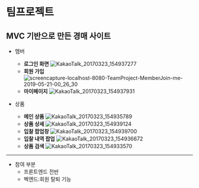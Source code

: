 # 팀프로젝트
<h2>MVC 기반으로 만든 경매 사이트</h2>

* 멤버
  * **로그인 화면**
  ![KakaoTalk_20170323_154937277](https://user-images.githubusercontent.com/44660934/58032914-7d400280-7b5e-11e9-8f12-19fdb6d1f5ef.jpg)
  * **회원 가입**
  ![screencapture-localhost-8080-TeamProject-MemberJoin-me-2019-05-21-00_26_30](https://user-images.githubusercontent.com/44660934/58033336-3ef71300-7b5f-11e9-84b0-76731a74231f.png)
  * **마이페이지**
  ![KakaoTalk_20170323_154937931](https://user-images.githubusercontent.com/44660934/58037167-c8aade80-7b67-11e9-8908-7017fa8f3e46.jpg)

* 상품
  * **메인 상품**
  ![KakaoTalk_20170323_154935789](https://user-images.githubusercontent.com/44660934/58033718-f0964400-7b5f-11e9-948b-b2ca64bd59b6.jpg)
  * **상품 상세**
  ![KakaoTalk_20170323_154939124](https://user-images.githubusercontent.com/44660934/58037168-c8aade80-7b67-11e9-8910-69c7a966c9a0.jpg)
  * **입찰 팝업창**
  ![KakaoTalk_20170323_154939700](https://user-images.githubusercontent.com/44660934/58037170-c9437500-7b67-11e9-83b7-1ab532c12edf.jpg)
  * **입찰 내역 팝업**
  ![KakaoTalk_20170323_154936672](https://user-images.githubusercontent.com/44660934/58037166-c8aade80-7b67-11e9-8b92-ef98fd5bb5fe.jpg)
  * **상품 검색**
  ![KakaoTalk_20170323_154933570](https://user-images.githubusercontent.com/44660934/58037171-c9437500-7b67-11e9-80ba-4c60a7a9321a.jpg)

-----
* 참여 부분
  * 프론트엔드 전반 
  * 벡엔드:회원 탈퇴 기능 
